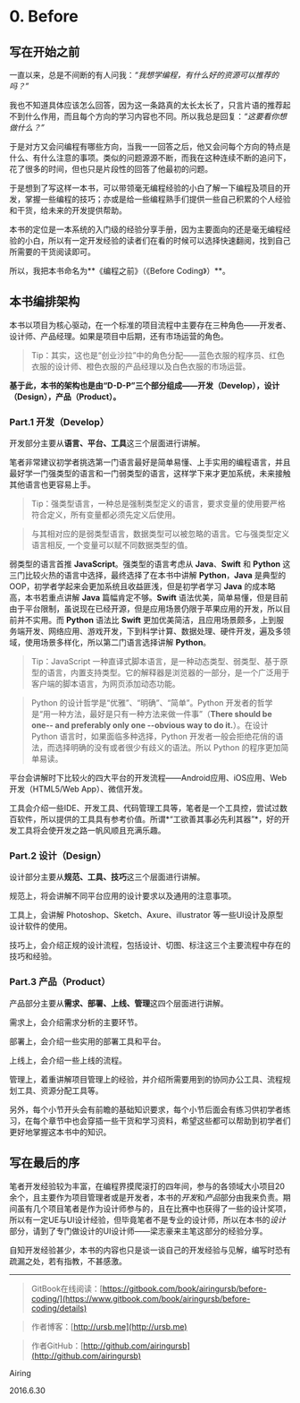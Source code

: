 # 0. Before

## 写在开始之前

一直以来，总是不间断的有人问我：*“我想学编程，有什么好的资源可以推荐的吗？”* 

我也不知道具体应该怎么回答，因为这一条路真的太长太长了，只言片语的推荐起不到什么作用，而且每个方向的学习内容也不同。所以我总是回复：*“这要看你想做什么？”*

于是对方又会问编程有哪些方向，当我一一回答之后，他又会问每个方向的特点是什么、有什么注意的事项。类似的问题源源不断，而我在这种连续不断的追问下，花了很多的时间，但也只是片段性的回答了他最初的问题。

于是想到了写这样一本书，可以带领毫无编程经验的小白了解一下编程及项目的开发，掌握一些编程的技巧；亦或是给一些编程熟手们提供一些自己积累的个人经验和干货，给未来的开发提供帮助。

本书的定位是一本系统的入门级的经验分享手册，因为主要面向的还是毫无编程经验的小白，所以有一定开发经验的读者们在看的时候可以选择快速翻阅，找到自己所需要的干货阅读即可。

所以，我把本书命名为**《编程之前》（《Before Coding》）**。

<!--more-->

## 本书编排架构

本书以项目为核心驱动，在一个标准的项目流程中主要存在三种角色——开发者、设计师、产品经理。如果是项目中后期，还有市场运营的角色。

> Tip：其实，这也是“创业沙拉”中的角色分配——蓝色衣服的程序员、红色衣服的设计师、橙色衣服的产品经理以及白色衣服的市场运营。

**基于此，本书的架构也是由“D-D-P”三个部分组成——开发（Develop），设计（Design），产品（Product）。**

### Part.1 开发（Develop）

开发部分主要从**语言、平台、工具**这三个层面进行讲解。

笔者非常建议初学者挑选第一门语言最好是简单易懂、上手实用的编程语言，并且最好学一门强类型的语言和一门弱类型的语言，这样学下来才更加系统，未来接触其他语言也更容易上手。

> Tip：强类型语言，一种总是强制类型定义的语言，要求变量的使用要严格符合定义，所有变量都必须先定义后使用。

> 与其相对应的是弱类型语言，数据类型可以被忽略的语言。它与强类型定义语言相反, 一个变量可以赋不同数据类型的值。

弱类型的语言首推 **JavaScript**。强类型的语言考虑从 **Java**、**Swift** 和 **Python** 这三门比较火热的语言中选择，最终选择了在本书中讲解 **Python**，**Java** 是典型的 OOP，初学者学起来会更加系统且收益匪浅，但是初学者学习 **Java** 的成本略高，本书若重点讲解 **Java** 篇幅肯定不够。**Swift** 语法优美，简单易懂，但是目前由于平台限制，虽说现在已经开源，但是应用场景仍限于苹果应用的开发，所以目前并不实用。而 **Python** 语法比 **Swift** 更加优美简洁，且应用场景颇多，上到服务端开发、网络应用、游戏开发，下到科学计算、数据处理、硬件开发，遍及多领域，使用场景多样化，所以第二门语言选择讲解 **Python**。

> Tip：JavaScript 一种直译式脚本语言，是一种动态类型、弱类型、基于原型的语言，内置支持类型。它的解释器是浏览器的一部分，是一个广泛用于客户端的脚本语言，为网页添加动态功能。

> Python 的设计哲学是“优雅”、“明确”、“简单”。Python 开发者的哲学是“用一种方法，最好是只有一种方法来做一件事”（**There should be one-- and preferably only one --obvious way to do it.**）。在设计 Python 语言时，如果面临多种选择，Python 开发者一般会拒绝花俏的语法，而选择明确的没有或者很少有歧义的语法。所以 Python 的程序更加简单易读。

平台会讲解时下比较火的四大平台的开发流程——Android应用、iOS应用、Web开发（HTML5/Web App）、微信开发。

工具会介绍一些IDE、开发工具、代码管理工具等，笔者是一个工具控，尝试过数百软件，所以提供的工具具有参考价值。所谓*“工欲善其事必先利其器”*，好的开发工具将会使开发之路一帆风顺且充满乐趣。

### Part.2 设计（Design）

设计部分主要从**规范、工具、技巧**这三个层面进行讲解。

规范上，将会讲解不同平台应用的设计要求以及通用的注意事项。

工具上，会讲解 Photoshop、Sketch、Axure、illustrator 等一些UI设计及原型设计软件的使用。

技巧上，会介绍正规的设计流程，包括设计、切图、标注这三个主要流程中存在的技巧和经验。

### Part.3 产品（Product）

产品部分主要从**需求、部署、上线、管理**这四个层面进行讲解。

需求上，会介绍需求分析的主要环节。

部署上，会介绍一些实用的部署工具和平台。

上线上，会介绍一些上线的流程。

管理上，着重讲解项目管理上的经验，并介绍所需要用到的协同办公工具、流程规划工具、资源分配工具等。

另外，每个小节开头会有前瞻的基础知识要求，每个小节后面会有练习供初学者练习，在每个章节中也会穿插一些干货和学习资料，希望这些都可以帮助到初学者们更好地掌握这本书中的知识。

## 写在最后的序

笔者开发经验较为丰富，在编程界摸爬滚打的四年间，参与的各领域大小项目20余个，且主要作为项目管理者或是开发者，本书的*开发*和*产品*部分由我来负责。期间虽有几个项目笔者是作为设计师参与的，且在比赛中也获得了一些的设计奖项，所以有一定UE与UI设计经验，但毕竟笔者不是专业的设计师，所以在本书的*设计*部分，请到了专门做设计的UI设计师——梁志豪来主笔这部分的经验分享。

自知开发经验甚少，本书的内容也只是谈一谈自己的开发经验与见解，编写时恐有疏漏之处，若有指教，不甚感激。

---

> GitBook在线阅读：[https://gitbook.com/book/airingursb/before-coding/](https://www.gitbook.com/book/airingursb/before-coding/details)

> 作者博客：[http://ursb.me](http://ursb.me)

> 作者GitHub：[http://github.com/airingursb](http://github.com/airingursb)

Airing

2016.6.30